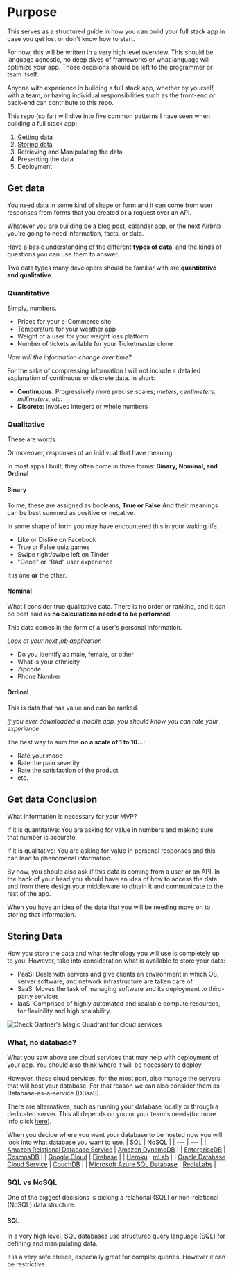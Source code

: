 # Purpose

This serves as a structured guide in how you can build your full stack app in case you get lost or don't know how to start.

For now, this will be written in a very high level overview. This should be language agnostic, no deep dives of frameworks or what language will optimize your app. Those decisions should be left to the programmer or team itself.

Anyone with experience in building a full stack app, whether by yourself, with a team, or having individual responsibilities such as the front-end or back-end can contribute to this repo.

This repo (so far) will dive into five common patterns I have seen when building a full stack app:
1. [Getting data](https://github.com/AGS1130/full-stack-app/blob/master/README.md#get-data)
2. [Storing data](https://github.com/AGS1130/full-stack-app/blob/master/README.md#storing-data)
3. Retrieving and Manipulating the data
4. Presenting the data
5. Deployment

## Get data
You need data in some kind of shape or form and it can come from user responses from forms that you created or a request over an API.

Whatever you are building be a blog post, calander app, or the next Airbnb you're going to need information, facts, or data.

Have a basic understanding of the different __types of data__, and the kinds of questions you can use them to answer.

Two data types many developers should be familiar with are __quantitative and qualitative__.

### Quantitative
Simply, numbers.

* Prices for your e-Commerce site
* Temperature for your weather app
* Weight of a user for your weight loss platform
* Number of tickets avilable for your Ticketmaster clone

*How will the information change over time?*

For the sake of compressing information I will not include a detailed explanation of continuous or discrete data.
In short:

* __Continuous__: Progressively more precise scales; *meters, centimeters, millimeters, etc.*
* __Discrete__: Involves integers or whole numbers

### Qualitative
These are words.

Or moreover, responses of an inidivual that have meaning.

In most apps I built, they often come in three forms:
__Binary, Nominal, and Ordinal__

#### Binary
To me, these are assigned as booleans, __True or False__
And their meanings can be best summed as positive or negative.

In some shape of form you may have encountered this in your waking life.
* Like or Dislike on Facebook
* True or False quiz games
* Swipe right/swipe left on Tinder
* "Good" or "Bad" user experience

It is one __or__ the other.

#### Nominal
What I consider true qualitative data.
There is no order or ranking, and it can be best said as __no calculations needed to be performed__.

This data comes in the form of a user's personal information.

*Look at your next job application*

* Do you identify as male, female, or other
* What is your ethnicity
* Zipcode
* Phone Number

#### Ordinal
This is data that has value and can be ranked.

*If you ever downloaded a mobile app, you should know you can rate your experience*

The best way to sum this __on a scale of 1 to 10...__:

* Rate your mood
* Rate the pain severity
* Rate the satisfaction of the product
* etc.

## Get data Conclusion
What information is necessary for your MVP?

If it is quantitative:
You are asking for value in numbers and making sure that number is accurate.

If it is qualitative:
You are asking for value in personal responses and this can lead to phenomenal information.

By now, you should also ask if this data is coming from a user or an API. In the back of your head you should have an idea of how to access the data and from there design your middleware to obtain it and communicate to the rest of the app.

When you have an idea of the data that you will be needing move on to storing that information.

## Storing Data
How you store the data and what technology you will use is completely up to you. However, take into consideration what is available to store your data:

* PaaS: Deals with servers and give clients an environment in which OS, server software, and network infrastructure are taken care of.
* SaaS: Moves the task of managing software and its deployment to third-party services
* IaaS: Comprised of highly automated and scalable compute resources, for flexibility and high scalability.

![Check Gartner's Magic Quadrant for cloud services](https://a.disquscdn.com/uploads/mediaembed/images/3408/2416/original.jpg?w=800&h "Look @ Gartner's Magic Quadrant")

### What, no database?
What you saw above are cloud services that may help with deployment of your app. You should also think where it will be necessary to deploy. 

However, these cloud services, for the most part, also manage the servers that will host your database.
For that reason we can also consider them as Database-as-a-service (DBaaS).

There are alternatives, such as running your database locally or through a dedicated server. This all depends on you or your team's needs(for more info click [here](https://www.rackspace.com/en-us/cloud/cloud-computing/cloud-vs-dedicated)).

When you decide where you want your database to be hosted now you will look into what database you want to use.
| SQL | NoSQL |
| --- | --- |
| [Amazon Relational Database Service](https://aws.amazon.com/rds/) | [Amazon DynamoDB](https://aws.amazon.com/dynamodb/) |
| [EnterpriseDB](https://www.enterprisedb.com/) | [CosmosDB](https://docs.microsoft.com/en-us/azure/cosmos-db/) |
| [Google Cloud](https://cloud.google.com/) | [Firebase](https://firebase.google.com) |
| [Heroku](https://www.heroku.com/postgres) | [mLab](https://mlab.com/) |
| [Oracle Database Cloud Service](https://cloud.oracle.com/database) | [CouchDB](https://couchdb.apache.org/) |
| [Microsoft Azure SQL Database](https://azure.microsoft.com/en-us/services/sql-database/) | [RedisLabs](https://redislabs.com/) |

### SQL vs NoSQL
One of the biggest decisions is picking a relational (SQL) or non-relational (NoSQL) data structure.

#### SQL
In a very high level, SQL databases use structured query language (SQL) for defining and manipulating data.

It is a very safe choice, especially great for complex queries. However it can be restrictive. 
